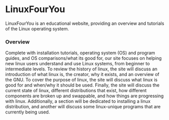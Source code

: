 # LinuxFourYou
LinuxFourYou is an educational website, providing an overview and tutorials of the Linux operating system.

### Overview
Complete with installation tutorials, operating system (OS) and program guides, and OS comparisons/what its good for, our site focuses on helping new linux users understand and use Linux systems, from beginner to intermediate levels. To  review the history of linux, the site will discuss an introduction of what linux is, the creator, why it exists, and an overview of the GNU. To cover the purpose of linux, the site will discuss what linux is good for and when/why it should be used. Finally, the site will discuss the current state of linux, different distributions that exist, how different components are broken up and swappable, and how things are progressing with linux. Additionally, a section will be dedicated to installing a linux distribution, and another will discuss some linux-unique programs that are currently being used.
